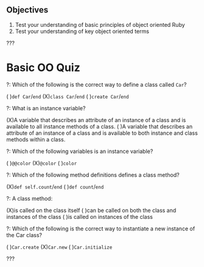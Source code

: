 ## Objectives

1. Test your understanding of basic principles of object oriented Ruby
2. Test your understanding of key object oriented terms 

???

# Basic OO Quiz

?: Which of the following is the correct way to define a class called `Car`? 

( )`def Car`/`end` (X)`class Car`/`end` ( )`create Car`/`end`

?: What is an instance variable? 

(X)A variable that describes an attribute of an instance of a class and is available to all instance methods of a class.
( )A variable that describes an attribute of an instance of a class and is available to both instance and class methods within a class. 

?: Which of the following variables is an instance variable? 

( )`@@color`
(X)`@color`
( )`color`

?: Which of the following method definitions defines a class method?

(X)`def self.count`/`end`
( )`def count`/`end`

?: A class method:

(X)is called on the class itself
( )can be called on both the class and instances of the class
( )is called on instances of the class

?: Which of the following is the correct way to instantiate a new instance of the Car class?

( )`Car.create`
(X)`Car.new`
( )`Car.initialize`


???
